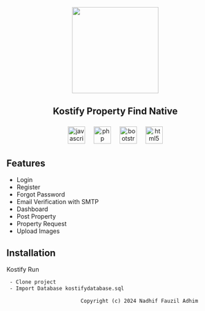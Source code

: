
<div align="center">
  <img height="200" src="https://i.ibb.co.com/Gf6PnKW/Kostifyop.png"  />
</div>

###

<h2 align="center">Kostify Property Find Native</h2>

###

<div align="center">
  <img src="https://cdn.jsdelivr.net/gh/devicons/devicon/icons/javascript/javascript-original.svg" height="40" alt="javascript logo"  />
  <img width="12" />
  <img src="https://cdn.jsdelivr.net/gh/devicons/devicon/icons/php/php-original.svg" height="40" alt="php logo"  />
  <img width="12" />
  <img src="https://cdn.jsdelivr.net/gh/devicons/devicon/icons/bootstrap/bootstrap-original.svg" height="40" alt="bootstrap logo"  />
  <img width="12" />
  <img src="https://cdn.jsdelivr.net/gh/devicons/devicon/icons/html5/html5-original.svg" height="40" alt="html5 logo"  />
</div>

###

## Features

- Login
- Register
- Forgot Password
- Email Verification with SMTP
- Dashboard
- Post Property
- Property Request
- Upload Images


## Installation

Kostify Run

```bash
 - Clone project
 - Import Database kostifydatabase.sql

```
    
                            Copyright (c) 2024 Nadhif Fauzil Adhim
